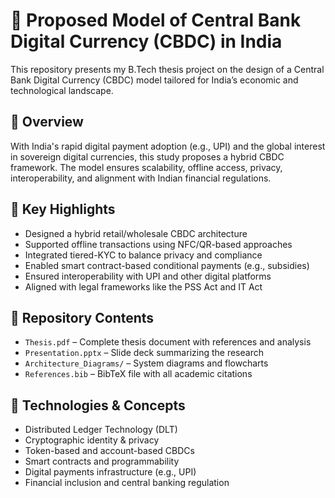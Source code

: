 # 💱 Proposed Model of Central Bank Digital Currency (CBDC) in India

This repository presents my B.Tech thesis project on the design of a Central Bank Digital Currency (CBDC) model tailored for India’s economic and technological landscape.

## 🧠 Overview

With India's rapid digital payment adoption (e.g., UPI) and the global interest in sovereign digital currencies, this study proposes a hybrid CBDC framework. The model ensures scalability, offline access, privacy, interoperability, and alignment with Indian financial regulations.

## 📌 Key Highlights

- Designed a hybrid retail/wholesale CBDC architecture
- Supported offline transactions using NFC/QR-based approaches
- Integrated tiered-KYC to balance privacy and compliance
- Enabled smart contract-based conditional payments (e.g., subsidies)
- Ensured interoperability with UPI and other digital platforms
- Aligned with legal frameworks like the PSS Act and IT Act

## 🧾 Repository Contents

- `Thesis.pdf` – Complete thesis document with references and analysis
- `Presentation.pptx` – Slide deck summarizing the research
- `Architecture_Diagrams/` – System diagrams and flowcharts
- `References.bib` – BibTeX file with all academic citations

## 🧪 Technologies & Concepts

- Distributed Ledger Technology (DLT)
- Cryptographic identity & privacy
- Token-based and account-based CBDCs
- Smart contracts and programmability
- Digital payments infrastructure (e.g., UPI)
- Financial inclusion and central banking regulation
